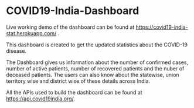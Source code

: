 # COVID19-India-Dashboard

Live working demo of the dashboard can be found at https://covid19-india-stat.herokuapp.com/ .

This dashboard is created to get the updated statistics about the COVID-19 disease.

The Dashboard gives us information about the number of confirmed cases, number of active patients, number of recovered patients and the nuber of deceased patients. The users can also know about the statewise, union territory wise and district wise of these details across India. 

All the APIs used to build the dashboard can be found at https://api.covid19india.org/.
